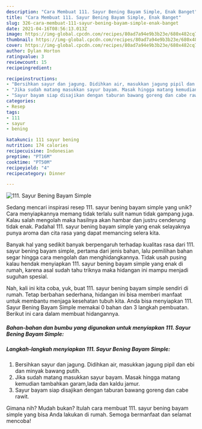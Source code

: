 ```yaml
---
description: "Cara Membuat 111. Sayur Bening Bayam Simple, Enak Banget"
title: "Cara Membuat 111. Sayur Bening Bayam Simple, Enak Banget"
slug: 326-cara-membuat-111-sayur-bening-bayam-simple-enak-banget
date: 2021-04-16T08:56:13.013Z
image: https://img-global.cpcdn.com/recipes/80ad7a94e9b3b23e/680x482cq70/111-sayur-bening-bayam-simple-foto-resep-utama.jpg
thumbnail: https://img-global.cpcdn.com/recipes/80ad7a94e9b3b23e/680x482cq70/111-sayur-bening-bayam-simple-foto-resep-utama.jpg
cover: https://img-global.cpcdn.com/recipes/80ad7a94e9b3b23e/680x482cq70/111-sayur-bening-bayam-simple-foto-resep-utama.jpg
author: Dylan Horton
ratingvalue: 3
reviewcount: 15
recipeingredient:

recipeinstructions:
- "Bersihkan sayur dan jagung. Didihkan air, masukkan jagung pipil dan ebi dan minyak bawang putih."
- "Jika sudah matang masukkan sayur bayam. Masak hingga matang kemudian tambahkan garam,lada dan kaldu jamur."
- "Sayur bayam siap disajikan dengan taburan bawang goreng dan cabe rawit."
categories:
- Resep
tags:
- 111
- sayur
- bening

katakunci: 111 sayur bening 
nutrition: 174 calories
recipecuisine: Indonesian
preptime: "PT16M"
cooktime: "PT50M"
recipeyield: "4"
recipecategory: Dinner

---
```



![111. Sayur Bening Bayam Simple](https://img-global.cpcdn.com/recipes/80ad7a94e9b3b23e/680x482cq70/111-sayur-bening-bayam-simple-foto-resep-utama.jpg)

Sedang mencari inspirasi resep 111. sayur bening bayam simple yang unik? Cara menyiapkannya memang tidak terlalu sulit namun tidak gampang juga. Kalau salah mengolah maka hasilnya akan hambar dan justru cenderung tidak enak. Padahal 111. sayur bening bayam simple yang enak selayaknya punya aroma dan cita rasa yang dapat memancing selera kita.



Banyak hal yang sedikit banyak berpengaruh terhadap kualitas rasa dari 111. sayur bening bayam simple, pertama dari jenis bahan, lalu pemilihan bahan segar hingga cara mengolah dan menghidangkannya. Tidak usah pusing kalau hendak menyiapkan 111. sayur bening bayam simple yang enak di rumah, karena asal sudah tahu triknya maka hidangan ini mampu menjadi suguhan spesial.


Nah, kali ini kita coba, yuk, buat 111. sayur bening bayam simple sendiri di rumah. Tetap berbahan sederhana, hidangan ini bisa memberi manfaat untuk membantu menjaga kesehatan tubuh kita. Anda bisa menyiapkan 111. Sayur Bening Bayam Simple memakai 0 bahan dan 3 langkah pembuatan. Berikut ini cara dalam membuat hidangannya.

<!--inarticleads1-->

##### Bahan-bahan dan bumbu yang digunakan untuk menyiapkan 111. Sayur Bening Bayam Simple:





<!--inarticleads2-->

##### Langkah-langkah menyiapkan 111. Sayur Bening Bayam Simple:

1. Bersihkan sayur dan jagung. Didihkan air, masukkan jagung pipil dan ebi dan minyak bawang putih.
1. Jika sudah matang masukkan sayur bayam. Masak hingga matang kemudian tambahkan garam,lada dan kaldu jamur.
1. Sayur bayam siap disajikan dengan taburan bawang goreng dan cabe rawit.




Gimana nih? Mudah bukan? Itulah cara membuat 111. sayur bening bayam simple yang bisa Anda lakukan di rumah. Semoga bermanfaat dan selamat mencoba!
